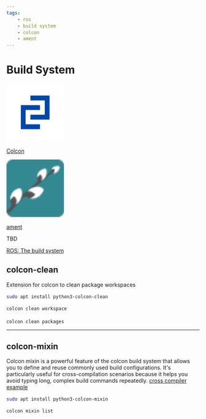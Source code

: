 ```yaml
---
tags:
    - ros
    - build system
    - colcon
    - ament
---
```

# Build System

<div class="grid-container">
    <div class="grid-item">
        <a href="tips_settings">
        <img src="images/colcon.png" width="150" height="150">
        <p>Colcon</p>
        </a>
    </div>
    <div class="grid-item">
    <a href="ament">
        <img src="images/ament.png" width="150" height="150">
        <p>ament</p>
        </a>
    </div>
    <div class="grid-item">
        <p>TBD</p>
    </div>
    
</div>

[ROS: The build system](https://docs.ros.org/en/jazzy/Concepts/Advanced/About-Build-System.html)

## colcon-clean
Extension for colcon to clean package workspaces

```bash
sudo apt install python3-colcon-clean
```

```bash title="Usage"
colcon clean workspace

colcon clean packages 
```

---

## colcon-mixin
Colcon mixin is a powerful feature of the colcon build system that allows you to define and reuse commonly used build configurations. It's particularly useful for cross-compilation scenarios because it helps you avoid typing long, complex build commands repeatedly. [cross compiler example](/ROS/dev_environment/build/demo/build_deploy_ros_project_4/)

```bash
sudo apt install python3-colcon-mixin
```

```bash title="Usage"
colcon mixin list
```

